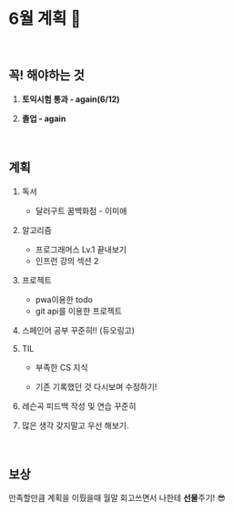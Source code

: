 # 6월 계획 🎁

<br/>

## 꼭! 해야하는 것 

1. **토익시험 통과 - again(6/12)**

2. **졸업 - again**


<br/>

## 계획

1. 독서
   - 달러구트 꿈백화점 - 이미애
2. 알고리즘

   - 프로그래머스 Lv.1 끝내보기
   - 인프런 강의 섹션 2
3. 프로젝트 

   - pwa이용한 todo
   - git api를 이용한 프로젝트
4. 스페인어 공부 꾸준히!! (듀오링고)
5. TIL

   - 부족한 CS 지식 

   - 기존 기록했던 것 다시보며 수정하기!
6. 레슨곡 피드백 작성 및 연습 꾸준히
7. 많은 생각 갖지말고 우선 해보기.

<br/>

## 보상

만족할만큼 계획을 이뤘을때 월말 회고쓰면서 나한테 **선물**주기! 😎

